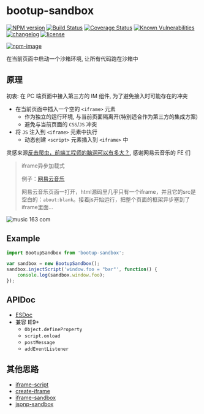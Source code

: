 # bootup-sandbox

[![NPM version][npm-image]][npm-url] [![Build Status][ci-status-image]][ci-status-url] [![Coverage Status][coverage-status-image]][coverage-status-url] [![Known Vulnerabilities][vulnerabilities-status-image]][vulnerabilities-status-url] [![changelog][changelog-image]][changelog-url] [![license][license-image]][license-url]

[vulnerabilities-status-image]: https://snyk.io/test/npm/bootup-sandbox/badge.svg
[vulnerabilities-status-url]: https://snyk.io/test/npm/bootup-sandbox
[ci-status-image]: https://travis-ci.org/ufologist/bootup-sandbox.svg?branch=master
[ci-status-url]: https://travis-ci.org/ufologist/bootup-sandbox
[coverage-status-image]: https://coveralls.io/repos/github/ufologist/bootup-sandbox/badge.svg?branch=master
[coverage-status-url]: https://coveralls.io/github/ufologist/bootup-sandbox
[npm-image]: https://img.shields.io/npm/v/bootup-sandbox.svg?style=flat-square
[npm-url]: https://npmjs.org/package/bootup-sandbox
[license-image]: https://img.shields.io/github/license/ufologist/bootup-sandbox.svg
[license-url]: https://github.com/ufologist/bootup-sandbox/blob/master/LICENSE
[changelog-image]: https://img.shields.io/badge/CHANGE-LOG-blue.svg?style=flat-square
[changelog-url]: https://github.com/ufologist/bootup-sandbox/blob/master/CHANGELOG.md

[![npm-image](https://nodei.co/npm/bootup-sandbox.png?downloads=true&downloadRank=true&stars=true)](https://npmjs.com/package/bootup-sandbox)

在当前页面中启动一个沙箱环境, 让所有代码跑在沙箱中

## 原理

初衷: 在 PC 端页面中接入第三方的 IM 组件, 为了避免接入时可能存在的冲突

* 在当前页面中插入一个空的 `<iframe>` 元素
  * 作为独立的运行环境, 与当前页面隔离开(特别适合作为第三方的集成方案)
  * 避免与当前页面的 `CSS`/`JS` 冲突
* 将 `JS` 注入到 `<iframe>` 元素中执行
  * 动态创建 `<script>` 元素插入到 `<iframe>` 中

灵感来源[反击爬虫，前端工程师的脑洞可以有多大？](https://imweb.io/topic/595b7161d6ca6b4f0ac71f05), 感谢网易云音乐的 FE 们

> iframe异步加载式
>
> 例子：[网易云音乐](https://music.163.com/)
> 
> 网易云音乐页面一打开，html源码里几乎只有一个iframe，并且它的src是空白的：`about:blank`。接着js开始运行，把整个页面的框架异步塞到了iframe里面…

![music 163 com](https://user-images.githubusercontent.com/167221/54866079-b819fa00-4daa-11e9-803c-c5a22d170d03.png)

## Example

```javascript
import BootupSandbox from 'bootup-sandbox';

var sandbox = new BootupSandbox();
sandbox.injectScript('window.foo = "bar"', function() {
    console.log(sandbox.window.foo);
});
```

## APIDoc

* [ESDoc](https://doc.esdoc.org/github.com/ufologist/bootup-sandbox/)
* 兼容 IE9+
  * `Object.defineProperty`
  * `script.onload`
  * `postMessage`
  * `addEventListener`

## 其他思路

* [iframe-script](https://github.com/alexgorbatchev/iframe-script)
* [create-iframe](https://github.com/sethvincent/create-iframe)
* [iframe-sandbox](https://github.com/kumavis/iframe-sandbox)
* [jsonp-sandbox](https://github.com/aui/jsonp-sandbox)